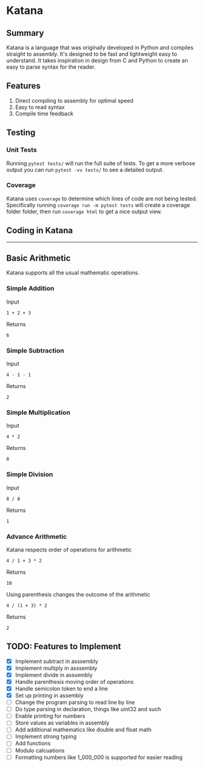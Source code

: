 # Katana
## Summary
Katana is a language that was originally developed in Python and compiles straight to assembly. It's designed to be fast and lightweight easy to understand. It takes inspiration in design from C and Python to create an easy to parse syntax for the reader.

## Features
1. Direct compiling to assembly for optimal speed
2. Easy to read syntax
3. Compile time feedback

## Testing
### Unit Tests
Running `pytest tests/` will run the full suite of tests. To get a more verbose output you can run `pytest -vv tests/` to see a detailed output.

### Coverage
Katana uses `coverage` to determine which lines of code are not being tested. Specifically running `coverage run -m pytest tests` will create a coverage folder folder, then run `coverage html` to get a nice output view.

## Coding in Katana
---
## Basic Arithmetic
Katana supports all the usual mathematic operations.

### Simple Addition
Input
```
1 + 2 + 3
```
Returns
```
6
```

### Simple Subtraction
Input
```
4 - 1 - 1
```
Returns
```
2
```

### Simple Multiplication
Input
```
4 * 2
```
Returns
```
8
```

### Simple Division
Input
```
8 / 8
```
Returns
```
1
```

### Advance Arithmetic
Katana respects order of operations for arithmetic
```
4 / 1 + 3 * 2
```
Returns
```
10
```

Using parenthesis changes the outcome of the arithmetic
```
4 / (1 + 3) * 2
```
Returns
```
2
```


## TODO: Features to Implement
- [x] Implement subtract in asssembly
- [x] Implement multiply in asssembly
- [x] Implement divide in asssembly
- [x] Handle parenthesis moving order of operations
- [x] Handle semicolon token to end a line
- [x] Set up printing in assembly
- [ ] Change the program parsing to read line by line
- [ ] Do type parsing in declaration, things like uint32 and such
- [ ] Enable printing for numbers
- [ ] Store values as variables in assembly
- [ ] Add additional mathematics like double and float math
- [ ] Implement strong typing
- [ ] Add functions
- [ ] Modulo calcuations
- [ ] Formatting numbers like 1_000_000 is supported for easier reading
